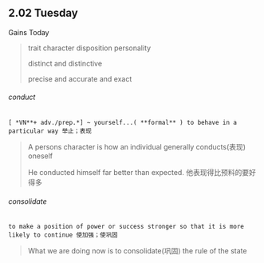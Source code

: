## 2.02	Tuesday

Gains Today

> trait character disposition personality
>
> distinct and distinctive
>
> precise and accurate and exact

###### conduct

​	`[ *VN**+ adv./prep.*] ~ yourself...( **formal** ) to behave in a particular way 举止；表现`

> A persons character is how an individual generally conducts(表现) oneself
>
> He conducted himself far better than expected. 他表现得比预料的要好得多

###### consolidate

​	`to make a position of power or success stronger so that it is more likely to continue 使加强；使巩固`

> What we are doing now is to consolidate(巩固) the rule of the state

